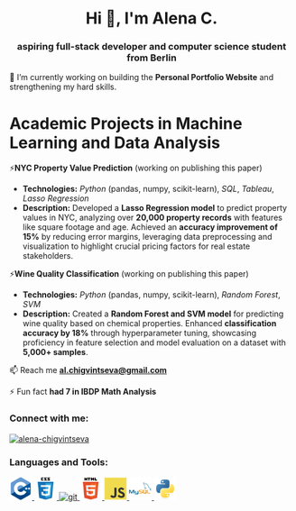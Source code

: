 <h1 align="center">Hi 👋, I'm Alena C.</h1>
<h3 align="center">aspiring full-stack developer and computer science student from Berlin</h3>

🔭 I’m currently working on building the **Personal Portfolio Website** and strengthening my hard skills.  


# Academic Projects in Machine Learning and Data Analysis

⚡**NYC Property Value Prediction** (working on publishing this paper)
- **Technologies:** *Python* (pandas, numpy, scikit-learn), *SQL*, *Tableau*, *Lasso Regression*
- **Description:** Developed a **Lasso Regression model** to predict property values in NYC, analyzing over **20,000 property records** with features like square footage and age. Achieved an **accuracy improvement of 15%** by reducing error margins, leveraging data preprocessing and visualization to highlight crucial pricing factors for real estate stakeholders.

⚡**Wine Quality Classification** (working on publishing this paper)
- **Technologies:** *Python* (pandas, numpy, scikit-learn), *Random Forest*, *SVM*
- **Description:** Created a **Random Forest and SVM model** for predicting wine quality based on chemical properties. Enhanced **classification accuracy by 18%** through hyperparameter tuning, showcasing proficiency in feature selection and model evaluation on a dataset with **5,000+ samples**.

<!-- -  🌱 I’m currently learning **Java, Front-end tools and frameworks, CS for Digital Engineering (with CAD and C++)**

- 👯 I’m looking to collaborate on **open-source and university projects**

- 🤝 I’m looking for help with **improving my skills in full-stack development**

- 💬 Ask me about **ML and Visualization (with Python and Tableau), Predictive Analysis**-->


📫 Reach me **al.chigvintseva@gmail.com**


⚡ Fun fact **had 7 in IBDP Math Analysis**

<h3 align="left">Connect with me:</h3>
<p align="left">
<a href="https://linkedin.com/in/alena-chigvintseva" target="blank"><img align="center" src="https://raw.githubusercontent.com/rahuldkjain/github-profile-readme-generator/master/src/images/icons/Social/linked-in-alt.svg" alt="alena-chigvintseva" height="30" width="40" /></a>
</p>

<h3 align="left">Languages and Tools:</h3>
<p align="left"> <a href="https://www.w3schools.com/cpp/" target="_blank" rel="noreferrer"> <img src="https://raw.githubusercontent.com/devicons/devicon/master/icons/cplusplus/cplusplus-original.svg" alt="cplusplus" width="40" height="40"/> </a> <a href="https://www.w3schools.com/css/" target="_blank" rel="noreferrer"> <img src="https://raw.githubusercontent.com/devicons/devicon/master/icons/css3/css3-original-wordmark.svg" alt="css3" width="40" height="40"/> </a> <a href="https://git-scm.com/" target="_blank" rel="noreferrer"> <img src="https://www.vectorlogo.zone/logos/git-scm/git-scm-icon.svg" alt="git" width="40" height="40"/> </a> <a href="https://www.w3.org/html/" target="_blank" rel="noreferrer"> <img src="https://raw.githubusercontent.com/devicons/devicon/master/icons/html5/html5-original-wordmark.svg" alt="html5" width="40" height="40"/> </a> <a href="https://developer.mozilla.org/en-US/docs/Web/JavaScript" target="_blank" rel="noreferrer"> <img src="https://raw.githubusercontent.com/devicons/devicon/master/icons/javascript/javascript-original.svg" alt="javascript" width="40" height="40"/> </a> <a href="https://www.mysql.com/" target="_blank" rel="noreferrer"> <img src="https://raw.githubusercontent.com/devicons/devicon/master/icons/mysql/mysql-original-wordmark.svg" alt="mysql" width="40" height="40"/> </a> <a href="https://www.python.org" target="_blank" rel="noreferrer"> <img src="https://raw.githubusercontent.com/devicons/devicon/master/icons/python/python-original.svg" alt="python" width="40" height="40"/> </a> </p>
